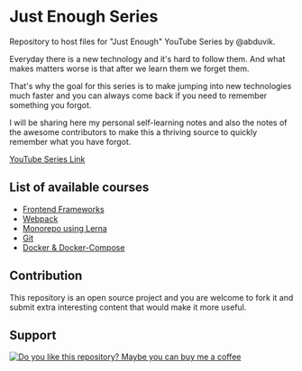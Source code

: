 # Just Enough Series

Repository to host files for "Just Enough" YouTube Series by @abduvik.

Everyday there is a new technology and it's hard to follow them. And what makes matters worse is that after we learn them we forget them.

That's why the goal for this series is to make jumping into new technologies much faster and you can always come back if you need to remember something you forgot.

I will be sharing here my personal self-learning notes and also the notes of the awesome contributors to make this a thriving source to quickly remember what you have forgot.

[YouTube Series Link](https://www.youtube.com/playlist?list=PLHdp1h1eRH0Eed94P6MpVk6EuYDbyVqO0)

## List of available courses

- [Frontend Frameworks](./courses/frontend-frameworks)
- [Webpack](./courses/webpack)
- [Monorepo using Lerna](./courses/monorepo-lerna)
- [Git](./courses/git)
- [Docker & Docker-Compose](./courses/docker+docker-compose)

## Contribution

This repository is an open source project and you are welcome to fork it and submit extra interesting content that would make it more useful.

## Support

[![Do you like this repository? Maybe you can buy me a coffee](https://www.buymeacoffee.com/assets/img/guidelines/download-assets-sm-1.svg)](https://www.buymeacoffee.com/abduvik)
